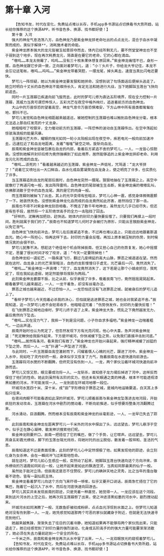 # 第十章 入河
        【告知书友，时代在变化，免费站点难以长存，手机app多书源站点切换看书大势所趋，站长给你推荐的这个换源APP，听书音色多、换源、找书都好使！】
       第十章 入河
       强大的神龙气息浩荡八方，血色神龙乃是紫金神龙拼老命吐出的点点龙元，混合于血水中凝聚而成的，类似于解体**，消耗施术者的命能。
       紫金神龙原本强大的龙元皆被玉如意掠夺而去，体内已经所剩无几，要不然堂堂神龙也不至于弱到这个地步。现在再次耗费龙元，简直是在要它的老命，它的心都在滴血。
       “嗷呜……本龙太倒霉了，呜呜……没有三十枚朱果休想复原回来。”紫金神龙痛惜不已，身形一摆，血色神龙跟它步调一致，正向面对着梦可儿，道：“小丫头片子，你给龙大爷记住，本龙不会忘记这笔帐，嗷呜……呜呜……”紫金神龙带着哭腔，一摆龙尾，掉头离去，速度当真比闪电还要快。
       梦可儿一阵惊疑，她以为紫金神龙要发狠和她拼命，没想到说了句场面话后便掉头逃走了。她立时明白十丈长的血色神龙不能维持长久，肯定无法和她进行大战，当下她脚踩玉莲台飞快向前追去。
       同时一片玉莲瓣已疾速向前飞旋而去，此时的梦可儿修为直达五阶境界，现在全力控制一片莲瓣，其威力当真可谓恐怖惊人，五彩光芒在夜空中格外绚烂，追逐着前方的血色神龙。
       大山中的万兽惊恐的望着高空，神龙气息令万兽恐惧难安，下方山林中所有兽类都匍匐在地，颤抖不已。
       梦可儿发觉和血色神龙相距越来越遥远，被她控制的玉莲瓣也难以触到血色神龙分毫，根本无法追上那血红发亮的十丈龙身。
       她暗暗咬了咬银牙，全力催动前方的玉莲瓣，一阵恐怖的波动自玉莲瓣传出。在空中荡起如惊骇海浪般的能量风暴。
       玉莲瓣光芒大作，耀眼的强光如同一轮小太阳般出现在夜空中，疾若电光一般向前加速冲去，迅速拉近了和血龙地距离，发着“嗤嗤”破空之响，旋斩向血龙。
       辰南和紫金神龙皆被包裹在血龙的内部，看着后方紧追不舍的梦可儿，一人、一龙皆心惊胆跳。没想到她解开封印后修为竟然强横到了如此境界，居然能够追的上紫金神龙拼却老命、利用龙元化形而成的血龙。
       “嗷呜……该死的！”看着越来越近的玉莲瓣，紫金神龙一声低吼，咒骂道：“龙大爷拼了！”说着它又喷吐出一大口鲜血，血水化成血雾凝聚在血龙身上，使之明亮了许多，也实质化了许多。
       当玉莲瓣追到血龙的尾部后面时，血色神龙突然一摆尾。狠狠地抽在了玉莲瓣之上。高空中就像打了两道闪电一般，发出阵阵雷鸣，血色神龙的尾部被生生击断，紫金神龙痛的嗷嗷乱叫，仿佛那消散于空中的血色龙尾。真的是它的肉身一般。
       而玉莲瓣则被抽飞了出去，其上的光华变得有些暗淡，梦可儿心神一震，感觉身体微微震颤了一下。她骇然失色。没想到紫金神龙化血而成的血龙竟然如此厉害，居然挡住了那一击。
       辰南也不得不对紫金神龙刮目相看，不愧活了数千年地神龙，虽然龙元几乎已经尽失，但还是有些手段，居然将一个五阶绝世高手的全力一击阻挡了回去。
       “好样的，泥鳅再加把劲，赶快逃。她体内的封印力量快要反噬了。只要我们再撑上一段时间，胜利就属于我们的了。”辰南也不知道梦可儿何时才会被打为原形，只能出言鼓励紫金神龙，以免它泄气。
       血色神龙飞快向前冲去，梦可儿在后面紧追不舍，不过再也难以追上，只能远远地跟着那道血光。她心中一阵担心，怕再这样下去。封印的力量会反噬。再加上原本被压制的伤势，到时候情况真的会很不妙。
       梦可儿犹豫不决。想趁这个绝佳地个机会除掉辰南，但又担心自己的伤势复发，她心中摇摆不定，思量了很长时间才咬了咬牙，道：“今天一定要除掉他！”
       血色神龙如一道虹芒，一路疾速飞行，翻过几座绵延的高大山脉，罪恶之城遥遥在望。然而就在这时，血龙身上的光芒渐渐暗淡，血色的龙影慢慢归于虚无，光芒最后一闪，竟然消失了。
       “嗷呜……”紫金神龙一声哀嚎：“完了，血龙竟然消失了，这下若是让那个小娘皮抓住，我死定了，现在我如此虚弱，她定然能够将我斩为两段。”
       此刻紫金神龙萎靡不振，比之从前，似乎衰弱了许多，载着辰南飞行，竟然摇摇晃晃起来。眼看着梦可儿越来越近，一人、一龙干着急，却没有丝毫办法。
       罪恶之城也越来越近，不过恐怕一人、一龙恐怕还没有飞进罪恶之城，就被身后的梦可儿追上了。
       “看样子梦可儿今天抱着必杀我的决心，恐怕就是逃进罪恶之城，她也会对我紧追不舍。”辰南知道，这一次梦可儿绝不会轻易收手，他暗暗诅咒着：“伤势快发作，封印的力量快反噬！”
       在飞到罪恶之城地边缘时，梦可儿终于追了上来，紫金神龙大急，慌乱之下竟然越发无力，最后竟然向下坠去。
       “嗷呜……实在没力气了，我摔一下到是没问题，小子你自求多福吧。”紫金神龙一边喘着粗气，一边出声道。
       辰南开始时也认为死定了，但忽然发现下方有光亮闪现，他心中大喜，急声对紫金神龙道：“死泥鳅快给我振作起来，下方是环城河，你快减缓下坠之势，以免我们直接冲击到河底。”
       “嗷呜……居然有条河，看来我们有救了。”紫金神龙也开始兴奋起来，强打精神减缓了凶猛的下坠之势，而后一人、一龙“扑通”一声坠进了河里。
       与此同时，一片玉莲瓣自高空激射而下，闪耀着慑人心魄的光芒，跟进了河中。紫金神龙一入水中，宛如吃了灵丹妙药一般，身体似乎又恢复了力气，拖着辰南在水底快速向前游去。
       玉莲瓣将河水搅的不断翻腾，但终究没有伤到一人、一龙，两个家伙沿着环城河快速向前冲游而去。
       梦可儿又惊又怒，眼见要成功将一人、一龙斩杀，谁知痞子龙力竭后掉进了河中，这样反而保住了他们的性命。她此刻虽然有五阶的实力，但还未有天眼通之类的神通，根本不可能透视漆黑如墨的河水，不可能发现一人、一龙到底在环城河地哪一段位。
       环城河水宽四十米、深十米，成“田”字形缭绕于罪恶之城，是城内地运输要道，白天其上多船只往来。
       在夜间肉眼不可能看透如此深的环城河，梦可儿顺着辰南与紫金神龙坠落进去地河段，开始疯狂的发动攻击，玉莲瓣在河水中剧烈的搅动着，不断向前推进，似乎想要将整条河流翻腾过来。
       河水涌动，巨浪翻腾。然而根本没有辰南和紫金神龙的丝毫影迹，一人、一龙早已失去了踪影。
       此刻辰南和紫金神龙在距离梦可儿一千米外的河水中探出了头，远远望去，梦可儿悬浮于空中，似乎正在静心凝神、散发神识搜索他们呢。
       紫金神龙刚要开口，辰南一把捂住了它的嘴巴，做了个手势，让它噤声。远远望去，梦可儿周身五彩霞光缭绕，脚下的玉莲台瑞光烁烁，将她衬托的出尘脱俗，散发着一股祥和、圣洁的气息。
       辰南知道这不过是表面现象，此刻的梦可儿心中定然恨极了他，如果发现他的踪迹，会立刻化身为女杀神，会在一瞬间冲飞过来取他性命。
       就在这时，梦可儿如心生感应一般，突然动了起来，她脚踩玉莲台快速向这个方向冲来，体外缭绕的万道霞如同彩云一般，让她开起来是如此的飘逸空灵，当真如同那最美的仙子一般。
       虽然处于敌对立场，但辰南还是忍不住赞叹，梦可儿的确钟天地之灵秀，比之当年的澹台璇毫不逊色，皆有一副仙肌玉体。
       紫金神龙看着梦可儿向这个方向飞来吓得一哆嗦，似乎又要开口说话，辰南急忙捂住了它的嘴巴，拖着它一起沉入了水中，而后在河底快速向回游去。
       梦可儿其实并未发现辰南的踪迹，只是凭着一种直觉，她觉得一人、一龙应该在这个河段。来到这片河水的上空之后，她再次将玉莲瓣祭了出来，使之冲进漆黑如墨的河水中，剧烈搅动起来。
       环城河水如同沸腾了一般，无数鱼虾被绞成粉碎，点点血光浮现到水面之上。但梦可儿知道绝对没有伤到那一人、一龙，她凭感觉知道那两个可恶的家伙就藏身于附近，但就是无法快速寻觅到他们。
       她越来越焦躁，渐渐失去了往日的沉着冷静，她知道如果再不能够将两个家伙找出来，只能退走了。她已经感觉到了封印力量的强烈波动，化身成五阶高手的的强大力量可能要渐渐消散了，她必须在失去力量前赶到一个安全的所在。
       一千米之外，辰南和紫金神龙再次从水中冒了出来，一人、一龙双眼放光的窥视着梦可儿。
       【告知书友，时代在变化，免费站点难以长存，手机app多书源站点切换看书大势所趋，站长给你推荐的这个换源APP，听书音色多、换源、找书都好使！】